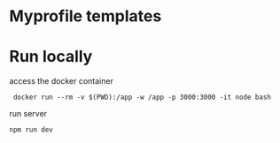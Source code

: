 Myprofile templates
===================

# Run locally

access the docker container
```
 docker run --rm -v $(PWD):/app -w /app -p 3000:3000 -it node bash
```

run server

```
npm run dev
```